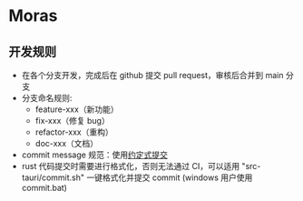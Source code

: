 # Moras

## 开发规则

- 在各个分支开发，完成后在 github 提交 pull request，审核后合并到 main 分支
- 分支命名规则:
  - feature-xxx（新功能）
  - fix-xxx（修复 bug）
  - refactor-xxx（重构）
  - doc-xxx（文档）
- commit message 规范：使用[约定式提交](https://www.conventionalcommits.org/zh-hans/v1.0.0/)
- rust 代码提交时需要进行格式化，否则无法通过 CI，可以适用 "src-tauri/commit.sh" 一键格式化并提交 commit (windows 用户使用 commit.bat)

